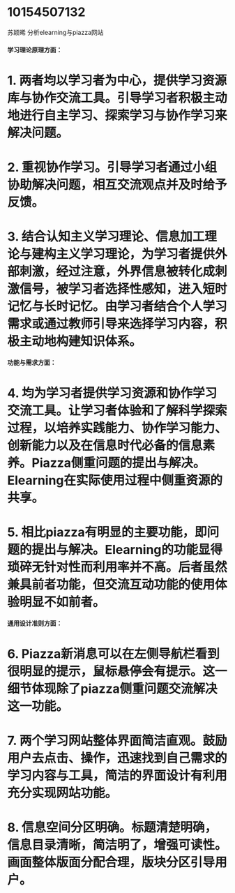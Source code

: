 # 10154507132
苏颖晞
分析elearning与piazza网站
#### 学习理论原理方面：
# 1.	两者均以学习者为中心，提供学习资源库与协作交流工具。引导学习者积极主动地进行自主学习、探索学习与协作学习来解决问题。
# 2.	重视协作学习。引导学习者通过小组协助解决问题，相互交流观点并及时给予反馈。
# 3.	结合认知主义学习理论、信息加工理论与建构主义学习理论，为学习者提供外部刺激，经过注意，外界信息被转化成刺激信号，被学习者选择性感知，进入短时记忆与长时记忆。由学习者结合个人学习需求或通过教师引导来选择学习内容，积极主动地构建知识体系。

#### 功能与需求方面：
# 4.	均为学习者提供学习资源和协作学习交流工具。让学习者体验和了解科学探索过程，以培养实践能力、协作学习能力、创新能力以及在信息时代必备的信息素养。Piazza侧重问题的提出与解决。Elearning在实际使用过程中侧重资源的共享。
# 5.	相比piazza有明显的主要功能，即问题的提出与解决。Elearning的功能显得琐碎无针对性而利用率并不高。后者虽然兼具前者功能，但交流互动功能的使用体验明显不如前者。

#### 通用设计准则方面：
# 6.	Piazza新消息可以在左侧导航栏看到很明显的提示，鼠标悬停会有提示。这一细节体现除了piazza侧重问题交流解决这一功能。
# 7.	两个学习网站整体界面简洁直观。鼓励用户去点击、操作，迅速找到自己需求的学习内容与工具，简洁的界面设计有利用充分实现网站功能。
# 8.	信息空间分区明确。标题清楚明确，信息目录清晰，简洁明了，增强可读性。画面整体版面分配合理，版块分区引导用户。
